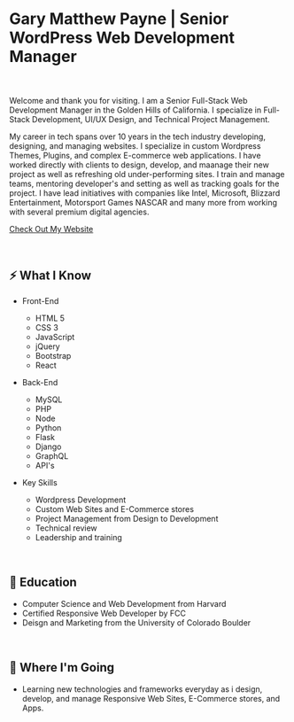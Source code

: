 
# Gary Matthew Payne | Senior WordPress Web Development Manager
### 

<br>

Welcome and thank you for visiting. I am a Senior Full-Stack Web Development Manager in the Golden Hills of California. I specialize in Full-Stack Development, UI/UX Design, and Technical Project Management.

My career in tech spans over 10 years in the tech industry developing, designing, and managing websites. I specialize in custom Wordpress Themes, Plugins, and complex E-commerce web applications. I have worked directly with clients to design, develop, and maanage their new project as well as refreshing old under-performing sites. I train and manage teams, mentoring developer's and setting as well as tracking goals for the project. I have lead initiatives with companies like Intel, Microsoft, Blizzard Entertainment, Motorsport Games NASCAR and many more from working with several premium digital agencies. 

[ Check Out My Website](https://www.wpwebdevelopment.com)

<br>

## ⚡ What I Know
- Front-End
    - HTML 5
    - CSS 3
    - JavaScript
    - jQuery
    - Bootstrap 
    - React

- Back-End
    - MySQL
    - PHP
    - Node
    - Python 
    - Flask
    - Django
    - GraphQL
    - API's

- Key Skills
    - Wordpress Development
    - Custom Web Sites and E-Commerce stores
    - Project Management from Design to Development
    - Technical review
    - Leadership and training
    
<br>

## 📜 Education
- Computer Science and Web Development from Harvard
- Certified Responsive Web Developer by FCC
- Deisgn and Marketing from the University of Colorado Boulder

<br>

## 🚀 Where I'm Going
- Learning new technologies and frameworks everyday as i design, develop, and manage Responsive Web Sites, E-Commerce stores, and Apps.
